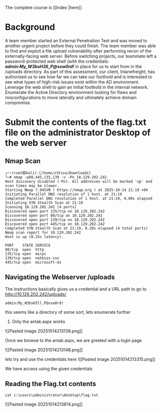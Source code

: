 The complete course is [[Index |here]]
# Background
A team member started an External Penetration Test and was moved to another urgent project before they could finish. The team member was able to find and exploit a file upload vulnerability after performing recon of the externally-facing web server. Before switching projects, our teammate left a password-protected web shell (with the credentials: ***admin:My_W3bsH3ll_P@ssw0rd!*** in place for us to start from in the /uploads directory. As part of this assessment, our client, Inlanefreight, has authorized us to see how far we can take our foothold and is interested to see what types of high-risk issues exist within the AD environment. Leverage the web shell to gain an initial foothold in the internal network. Enumerate the Active Directory environment looking for flaws and misconfigurations to move laterally and ultimately achieve domain compromise.

# Submit the contents of the flag.txt file on the administrator Desktop of the web server

## Nmap Scan
```
┌──(root㉿kali)-[/home/z3tssu/Downloads]
└─# nmap -p80,445,135,139 -v -Pn 10.129.202.242
Host discovery disabled (-Pn). All addresses will be marked 'up' and scan times may be slower.
Starting Nmap 7.94SVN ( https://nmap.org ) at 2025-10-14 21:19 +04
Initiating Parallel DNS resolution of 1 host. at 21:19
Completed Parallel DNS resolution of 1 host. at 21:19, 0.00s elapsed
Initiating SYN Stealth Scan at 21:19
Scanning 10.129.202.242 [4 ports]
Discovered open port 135/tcp on 10.129.202.242
Discovered open port 80/tcp on 10.129.202.242
Discovered open port 139/tcp on 10.129.202.242
Discovered open port 445/tcp on 10.129.202.242
Completed SYN Stealth Scan at 21:19, 0.28s elapsed (4 total ports)
Nmap scan report for 10.129.202.242
Host is up (0.25s latency).

PORT    STATE SERVICE
80/tcp  open  http
135/tcp open  msrpc
139/tcp open  netbios-ssn
445/tcp open  microsoft-ds

```

## Navigating the Webserver /uploads
The instructions basically gives us a credential and a URL path to go to
http://10.129.202.242/uploads/

```
admin:My_W3bsH3ll_P@ssw0rd!
```

this seems like a directory of some sort, lets enumerate further
1. Only the antak.aspx works

![[Pasted image 20251014213138.png]]

Once we browse to the antak.aspx, we are greeted with a login page

![[Pasted image 20251014213148.png]]

lets try and use the credentials here
![[Pasted image 20251014213315.png]]

We have access using the given credentials

## Reading the Flag.txt contents
```
cat c:\users\administrator\desktop\flag.txt
```

![[Pasted image 20251014213814.png]]





